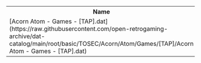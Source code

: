 <table>
<tr><th>Name</th><th>Size</th></tr>
<tr><td>
[Acorn Atom - Games - [TAP].dat](https://raw.githubusercontent.com/open-retrogaming-archive/dat-catalog/main/root/basic/TOSEC/Acorn/Atom/Games/[TAP]/Acorn Atom - Games - [TAP].dat)
</td><td>5461</td></tr>
</table>
